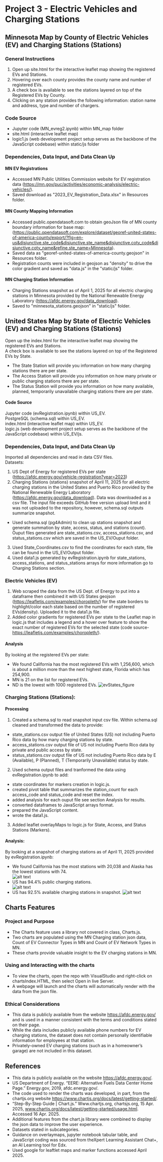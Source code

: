 # Project 3 - Electric Vehicles and Charging Stations

## Minnesota Map by County of Electric Vehicles (EV) and Charging Stations (Stations)
### General Instructions
1. Open up site.html for the interactive leaflet map showing the registered EVs and Stations.
2. Hovering over each county provides the county name and number of registered EVs.
3. A check box is available to see the stations layered on top of the Registered EVs by County.
3. Clicking on any station provides the following information: station name and address, type and number of chargers.
### Code Source
- Jupyter code (MN_evreg2.ipynb) within MN_map folder
- site.html (interactive leaflet map) 
- logic1.js (web development project setup serves as the backbone of the JavaScript codebase) within static/js folder
### Dependencies, Data Input, and Data Clean Up
#### MN EV Registrations
- Accessed MN Public Utilities Commission website for EV registration data (https://mn.gov/puc/activities/economic-analysis/electric-vehicles/).
- Saved download as "2023_EV_Registration_Data.xlsx" in Resources folder.
#### MN County Mapping Information
- Accessed public.opendatasoft.com to obtain geoJson file of MN county boundary information for base map: (https://public.opendatasoft.com/explore/dataset/georef-united-states-of-america-county/export/?flg=en-us&disjunctive.ste_code&disjunctive.ste_name&disjunctive.coty_code&disjunctive.coty_name&refine.ste_name=Minnesota).
- Saved data as "georef-united-states-of-america-county.geojson" in Resources folder.
- Registration counts were included in geojson as "density" to drive the color gradient and saved as "data.js" in the "static/js" folder.
#### MN Charging Station Information
- Charging Stations snapshot as of April 1, 2025 for all electric charging stations in Minnesota provided by the National Renewable Energy Laboratory (https://afdc.energy.gov/data_download).
- Saved to "minnesota_stations.geojson" in "static/js" folder.

## United States Map by State of Electric Vehicles (EV) and Charging Stations (Stations)
Open up the index.html for the interactive leaflet map showing the registered EVs and Stations.  
A check box is available to see the stations layered on top of the Registered EVs by State.  
- The State Station will provide you information on how many charging stations there are per state.  
- The Access Station will provide you information on how many private or public charging stations there are per state.  
- The Status Station will provide you information on how many available, planned, temporarily unavailable charging stations there are per state.  

#### Code Source
Jupyter code (evRegistration.ipynb) within US_EV.  
PostgreSQL (schema.sql) within US_EV.  
index.html (interactive leaflet map) within US_EV.  
logic.js (web development project setup serves as the backbone of the JavaScript codebase) within US_EV/js.
### Dependencies, Data Input, and Data Clean Up
Imported all dependencies and read in data CSV files.  
Datasets:  
1.  US Dept of Energy for registered EVs per state (https://afdc.energy.gov/vehicle-registration?year=2023)
2. Charging Stations (stations) snapshot of April 11, 2025 for all electric charging stations in the United States and Puerto Rico provided by the National Renewable Energy Laboratory (https://afdc.energy.gov/data_download). Data was downloaded as a csv file. The input file exceeds GitHub free version upload limit and it was not uploaded to the repository, however, schema.sql outputs summarize snapshot.  
- Used schema.sql (pg4Admin) to clean up stations snapshot and generate summation by state, access, status, and stations (count). Ouput files generated are state_stations.csv, access_stations.csv, and status_stations.csv which are saved in the US_EV/Ouput folder.  
3. Used State_Coordinates.csv to find the coordinates for each state, file can be found in the US_EV/Output folder.  
4. Used data1.js generated by evRegistration.ipynb for state_stations, access_stations, and status_stations arrays for more information go to Charging Stations section.
### Electric Vehicles (EV)
 1. Web scraped the data from the US Dept. of Energy to put into a dataframe then combined it with US States geojson (https://leafletjs.com/examples/choropleth/) for the state borders to highlight/color each state based on the number of registered EVs(density). Uploaded it to the data1.js file.
 2. Added color gradients for registered EVs per state to the Leaflet map in logic.js that includes a legend and a hover over feature to show the exact number of registered EVs for the selected state (code source- https://leafletjs.com/examples/choropleth/).
#### Analysis
By looking at the registered EVs per state:  
- We found California has the most registered EVs with 1,256,600, which is about a million more than the next highest state, Florida which has 254,900.  
- MN is 21 on the list for registered EVs.  
- ND is the lowest with 1000 registered EVs.
![evStates_figure](https://github.com/user-attachments/assets/2d0de1fa-bc8e-45c2-9726-3cd4d9f71af2)

### Charging Stations (Stations):
#### Processing
1. Created a schema.sql to read snapshot input csv file. Within schema.sql cleaned and transformed the data to provide:  
- state_stations.csv output file of United States (US) not including Puerto Rico data by how many charging stations by state.  
- access_stations.csv output file of US not including Puerto Rico data by private and public access by state.  
- status_stations.csv output file of US not including Puerto Rico data by E (Available), P (Planned), T (Temporarily Unavailable) status by state.  
2. Used schema output files and tranformed the data using evRegistration.ipynb to add:  
- state coordinates for markers creation in logic.js.  
- created pivot table that summarizes the station_count for each access_code and status_code and reset the index.  
- added analysis for each ouput file see section Analysis for results.  
- converted dataframes to JavaScript arrays format.  
- prepared the JavaScript content.  
- wrote the data1.js.  
3. Added leaflet overlayMaps to logic.js for State, Access, and Status Stations (Markers).
#### Analysis:
By looking at a snapshot of charging stations as of April 11, 2025 provided by evRegistration.ipynb: 
- We found California has the most stations with 20,038 and Alaska has the lowest stations with 74.  
![alt text](US_map/Output/chargingstations_byState.png)
- US has 94.4% public charging stations.  
![alt text](US_map/Output/chargingstations_Access.png)
- US has 92.5% available charging stations in snapshot.
![alt text](US_map/Output/chargingstations_Status.png)

## Charts Features
### Project and Purpose
 - The Charts feature uses a library not covered in class, Charts.js.
 - Two charts are populated using the MN Charging station json data, Count of EV Connector Types in MN and Count of EV Network Types in MN.
 - These charts provide valuable insight to the EV charging stations in MN.
### Using and Interacting with the charts
 - To view the charts, open the repo with VisualStudio and right-click on chartsIndex.HTML, then select Open in live Server.
 - A webpage will launch and the charts will automatically render with the data from the json file.
### Ethical Considerations
 - This data is publicly available from the website https://afdc.energy.gov/ and is used in a manner consistent with the terms and conditions stated on their page.
 - While the data includes publicly available phone numbers for EV charging stations, the dataset does not contain personally identifiable information for employees at that station.
 - Privately-owned EV charging stations (such as in a homeowner’s garage) are not included in this dataset.
## References
 - This data is publicly available on the website https://afdc.energy.gov/.
 - US Department of Energy. “EERE: Alternative Fuels Data Center Home Page.” Energy.gov, 	2019, afdc.energy.gov/.
 - The code used to render the charts was developed, in part, from the chartjs.org website https://www.chartjs.org/docs/latest/getting-started/.
 - “Step-By-Step Guide | Chart.js.” Www.chartjs.org, chartsjs.org, 15 Apr. 2025, www.chartjs.org/docs/latest/getting-started/usage.html. Accessed 16 Apr. 2025.
 - Additional features from the chart.js library were combined to display the json data to improve the user experience.
- Datasets stated in subcategories.  
- Guidance on overlaymaps, jupyter notebook tabular table, and JavaScript coding was sourced from theXpert Learning Assistant Chat+, an AI Learning tool for Edx.  
- Used google for leaftlet maps and marker functions accessed April 2025. 
